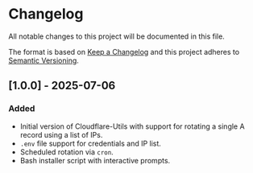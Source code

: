 # Changelog

All notable changes to this project will be documented in this file.

The format is based on [Keep a Changelog](https://keepachangelog.com/)
and this project adheres to [Semantic Versioning](https://semver.org/).

## [1.0.0] - 2025-07-06
### Added
- Initial version of Cloudflare-Utils with support for rotating a single A record using a list of IPs.
- `.env` file support for credentials and IP list.
- Scheduled rotation via `cron`.
- Bash installer script with interactive prompts.
